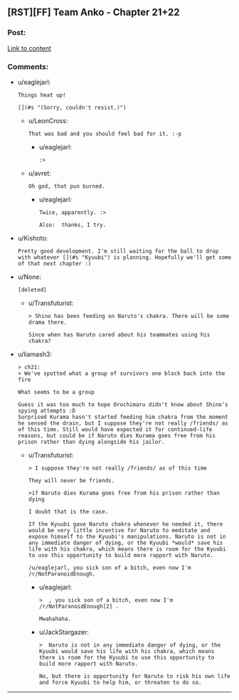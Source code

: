 ## [RST][FF] Team Anko - Chapter 21+22

### Post:

[Link to content](https://www.fanfiction.net/s/11087425/21/Team-Anko)

### Comments:

- u/eaglejarl:
  ```
  Things heat up!

  [](#s "(Sorry, couldn't resist.)")
  ```

  - u/LeonCross:
    ```
    That was bad and you should feel bad for it. :-p
    ```

    - u/eaglejarl:
      ```
      :>
      ```

  - u/avret:
    ```
    Oh god, that pun burned.
    ```

    - u/eaglejarl:
      ```
      Twice, apparently. :>

      Also:  thanks, I try.
      ```

- u/Kishoto:
  ```
  Pretty good development. I'm still waiting for the ball to drop with whatever [](#s "Kyuubi") is planning. Hopefully we'll get some of that next chapter :)
  ```

- u/None:
  ```
  [deleted]
  ```

  - u/Transfuturist:
    ```
    > Shino has been feeding on Naruto's chakra. There will be some drama there.

    Since when has Naruto cared about his teammates using his chakra?
    ```

- u/liamash3:
  ```
  > ch21:
  > We've spotted what a group of survivors one block back into the fire

  What seems to be a group

  Guess it was too much to hope Orochimaru didn't know about Shino's spying attempts :D
  Surprised Kurama hasn't started feeding him chakra from the moment he sensed the drain, but I suppose they're not really /friends/ as of this time. Still would have expected it for continued-life reasons, but could be if Naruto dies Kurama goes free from his prison rather than dying alongside his jailor.
  ```

  - u/Transfuturist:
    ```
    > I suppose they're not really /friends/ as of this time

    They will never be friends.

    >if Naruto dies Kurama goes free from his prison rather than dying

    I doubt that is the case.

    If the Kyuubi gave Naruto chakra whenever he needed it, there would be very little incentive for Naruto to meditate and expose himself to the Kyuubi's manipulations. Naruto is not in any immediate danger of dying, or the Kyuubi *would* save his life with his chakra, which means there is room for the Kyuubi to use this opportunity to build more rapport with Naruto.

    /u/eaglejarl, you sick son of a bitch, even now I'm /r/NotParanoidEnough.
    ```

    - u/eaglejarl:
      ```
      >  , you sick son of a bitch, even now I'm /r/NotParanoidEnough[2] .

      Mwahahaha.
      ```

    - u/JackStargazer:
      ```
      >  Naruto is not in any immediate danger of dying, or the Kyuubi would save his life with his chakra, which means there is room for the Kyuubi to use this opportunity to build more rapport with Naruto.

      No, but there is opportunity for Naruto to risk his own life and force Kyuubi to help him, or threaten to do so.
      ```

---


